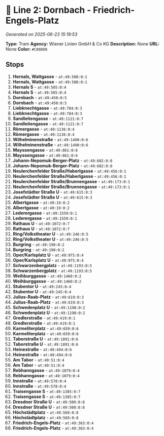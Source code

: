 # 🚊 Line 2: Dornbach - Friedrich-Engels-Platz

*Generated on 2025-06-23 15:19:53*

**Type:** Tram
**Agency:** Wiener Linien GmbH & Co KG
**Description:** None
**URL:** None
**Color:** `#C00808`

## Stops

1. **Hernals, Wattgasse** - `at:49:508:0:1`
2. **Hernals, Wattgasse** - `at:49:508:0:1`
3. **Hernals S** - `at:49:505:0:4`
4. **Hernals S** - `at:49:505:0:4`
5. **Dornbach** - `at:49:450:0:5`
6. **Dornbach** - `at:49:450:0:5`
7. **Liebknechtgasse** - `at:49:784:0:3`
8. **Liebknechtgasse** - `at:49:784:0:3`
9. **Sandleitengasse** - `at:49:1121:0:7`
10. **Sandleitengasse** - `at:49:1121:0:7`
11. **Römergasse** - `at:49:1136:0:4`
12. **Römergasse** - `at:49:1136:0:4`
13. **Wilhelminenstraße** - `at:49:1490:0:6`
14. **Wilhelminenstraße** - `at:49:1490:0:6`
15. **Mayssengasse** - `at:49:861:0:6`
16. **Mayssengasse** - `at:49:861:0:6`
17. **Johann-Nepomuk-Berger-Platz** - `at:49:602:0:8`
18. **Johann-Nepomuk-Berger-Platz** - `at:49:602:0:8`
19. **Neulerchenfelder Straße/Haberlgasse** - `at:49:456:0:1`
20. **Neulerchenfelder Straße/Haberlgasse** - `at:49:456:0:1`
21. **Neulerchenfelder Straße/Brunnengasse** - `at:49:173:0:1`
22. **Neulerchenfelder Straße/Brunnengasse** - `at:49:173:0:1`
23. **Josefstädter Straße U** - `at:49:615:0:3`
24. **Josefstädter Straße U** - `at:49:615:0:3`
25. **Albertgasse** - `at:49:19:0:2`
26. **Albertgasse** - `at:49:19:0:2`
27. **Lederergasse** - `at:49:1559:0:1`
28. **Lederergasse** - `at:49:1559:0:1`
29. **Rathaus U** - `at:49:1072:0:7`
30. **Rathaus U** - `at:49:1072:0:7`
31. **Ring/Volkstheater U** - `at:49:246:0:5`
32. **Ring/Volkstheater U** - `at:49:246:0:5`
33. **Burgring** - `at:49:190:0:2`
34. **Burgring** - `at:49:190:0:2`
35. **Oper/Karlsplatz U** - `at:49:975:0:4`
36. **Oper/Karlsplatz U** - `at:49:975:0:4`
37. **Schwarzenbergplatz** - `at:49:1193:0:5`
38. **Schwarzenbergplatz** - `at:49:1193:0:5`
39. **Weihburggasse** - `at:49:1460:0:2`
40. **Weihburggasse** - `at:49:1460:0:2`
41. **Stubentor U** - `at:49:245:0:4`
42. **Stubentor U** - `at:49:245:0:4`
43. **Julius-Raab-Platz** - `at:49:619:0:3`
44. **Julius-Raab-Platz** - `at:49:619:0:3`
45. **Schwedenplatz U** - `at:49:1198:0:2`
46. **Schwedenplatz U** - `at:49:1198:0:2`
47. **Gredlerstraße** - `at:49:419:0:1`
48. **Gredlerstraße** - `at:49:419:0:1`
49. **Karmeliterplatz** - `at:49:659:0:6`
50. **Karmeliterplatz** - `at:49:659:0:6`
51. **Taborstraße U** - `at:49:1891:0:6`
52. **Taborstraße U** - `at:49:1891:0:6`
53. **Heinestraße** - `at:49:494:0:6`
54. **Heinestraße** - `at:49:494:0:6`
55. **Am Tabor** - `at:49:51:0:4`
56. **Am Tabor** - `at:49:51:0:4`
57. **Rebhanngasse** - `at:49:1079:0:4`
58. **Rebhanngasse** - `at:49:1079:0:4`
59. **Innstraße** - `at:49:578:0:4`
60. **Innstraße** - `at:49:578:0:4`
61. **Traisengasse S** - `at:49:1385:0:7`
62. **Traisengasse S** - `at:49:1385:0:7`
63. **Dresdner Straße U** - `at:49:500:0:8`
64. **Dresdner Straße U** - `at:49:500:0:8`
65. **Höchstädtplatz** - `at:49:569:0:8`
66. **Höchstädtplatz** - `at:49:569:0:8`
67. **Friedrich-Engels-Platz** - `at:49:363:0:4`
68. **Friedrich-Engels-Platz** - `at:49:363:0:4`